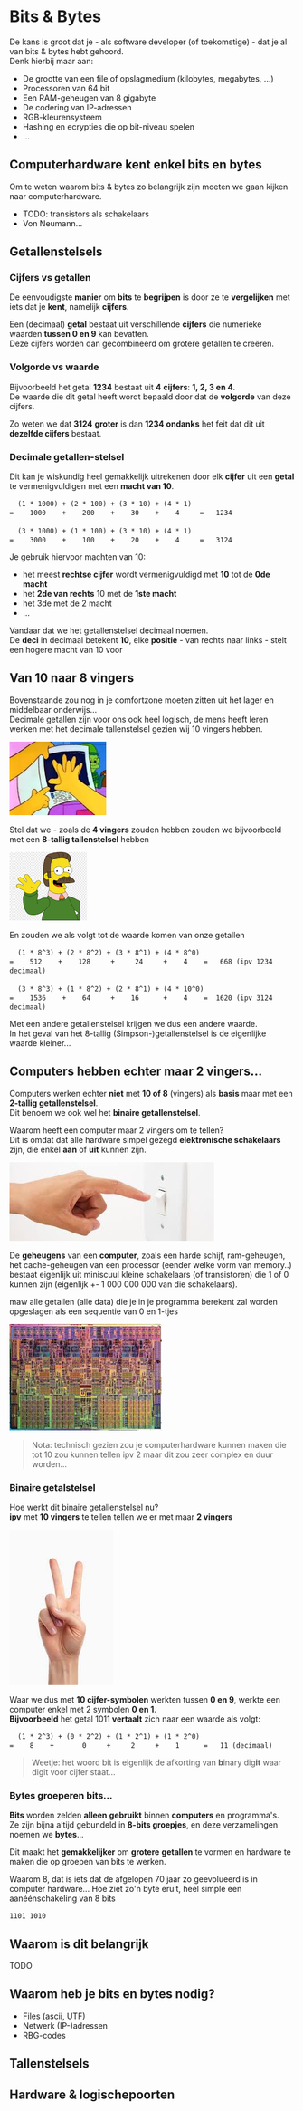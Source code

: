 # Bits & Bytes

De kans is groot dat je - als software developer (of toekomstige) - dat je al van bits & bytes hebt gehoord.  
Denk hierbij maar aan:

* De grootte van een file of opslagmedium (kilobytes, megabytes, ...)
* Processoren van 64 bit
* Een RAM-geheugen van 8 gigabyte
* De codering van IP-adressen
* RGB-kleurensysteem
* Hashing en ecrypties die op bit-niveau spelen
* ...

## Computerhardware kent enkel bits en bytes

Om te weten waarom bits & bytes zo belangrijk zijn moeten we gaan kijken naar computerhardware.  

* TODO: transistors als schakelaars
* Von Neumann...

## Getallenstelsels

### Cijfers vs getallen

De eenvoudigste **manier** om **bits** te **begrijpen** is door ze te **vergelijken** met iets dat je **kent**, namelijk **cijfers**.  

Een (decimaal) **getal** bestaat uit verschillende **cijfers** die numerieke waarden **tussen 0 en 9** kan bevatten.  
Deze cijfers worden dan gecombineerd om grotere getallen te creëren.  

### Volgorde vs waarde

Bijvoorbeeld het getal **1234** bestaat uit **4** **cijfers**: **1, 2, 3 en 4**.  
De waarde die dit getal heeft wordt bepaald door dat de **volgorde** van deze cijfers.  

Zo weten we dat **3124** **groter** is dan **1234** **ondanks** het feit dat dit uit **dezelfde cijfers** bestaat.

### Decimale getallen-stelsel

Dit kan je wiskundig heel gemakkelijk uitrekenen door elk **cijfer** uit een **getal** te vermenigvuldigen
met een **macht van 10**.

~~~
  (1 * 1000) + (2 * 100) + (3 * 10) + (4 * 1)
=    1000    +    200    +    30    +    4     =   1234

  (3 * 1000) + (1 * 100) + (3 * 10) + (4 * 1)
=    3000    +    100    +    20    +    4     =   3124
~~~

Je gebruik hiervoor machten van 10:

* het meest **rechtse cijfer** wordt vermenigvuldigd met **10** tot de **0de macht**
* het **2de van rechts** 10 met de **1ste macht**
* het 3de met de 2 macht
* ...

Vandaar dat we het getallenstelsel decimaal noemen.  
De **deci** in decimaal betekent **10**, elke **positie** - van rechts naar links - stelt een
hogere macht van 10 voor

## Van 10 naar 8 vingers

Bovenstaande zou nog in je comfortzone moeten zitten uit het lager en middelbaar onderwijs...  
Decimale getallen zijn voor ons ook heel logisch, de mens heeft leren werken met het decimale
tallenstelsel gezien wij 10 vingers hebben.

![](5vingers.jpeg)

Stel dat we - zoals de **4 vingers** zouden hebben zouden we bijvoorbeeld met een **8-tallig tallenstelsel** hebben

![](simpsons.png)

En zouden we als volgt tot de waarde komen van onze getallen

~~~
  (1 * 8^3) + (2 * 8^2) + (3 * 8^1) + (4 * 8^0)
=    512    +    128     +     24     +    4    =   668 (ipv 1234 decimaal)

  (3 * 8^3) + (1 * 8^2) + (2 * 8^1) + (4 * 10^0)
=    1536    +    64     +    16      +    4    =  1620 (ipv 3124 decimaal)
~~~

Met een andere getallenstelsel krijgen we dus een andere waarde.  
In het geval van het 8-tallig (Simpson-)getallenstelsel is de eigenlijke waarde kleiner...

## Computers hebben echter maar 2 vingers...

Computers werken echter **niet** met **10 of 8** (vingers) als **basis** maar met een **2-tallig getallenstelsel**.  
Dit benoem we ook wel het **binaire getallenstelsel**.  

Waarom heeft een computer maar 2 vingers om te tellen?  
Dit is omdat dat alle hardware simpel gezegd **elektronische schakelaars** zijn, die enkel **aan** of **uit** kunnen zijn.  

![](schakelaar.jpeg)

De **geheugens** van een **computer**, zoals een harde schijf, ram-geheugen, het cache-geheugen van een processor (eender welke vorm van memory..) bestaat eigenlijk uit miniscuul kleine schakelaars (of transistoren) die 1 of 0 kunnen zijn (eigenlijk +- 1 000 000 000 van die schakelaars).

maw alle getallen (alle data) die je in je programma berekent zal worden opgeslagen als een sequentie van 0 en 1-tjes

![](cputransistors.jpeg)

> Nota: technisch gezien zou je computerhardware kunnen maken die tot 10
> zou kunnen tellen ipv 2 maar dit zou zeer complex en duur worden...

### Binaire getalstelsel

Hoe werkt dit binaire getallenstelsel nu?  
**ipv** met **10 vingers** te tellen tellen we er met maar **2 vingers**

![](2vingers.jpeg)

Waar we dus met **10 cijfer-symbolen** werkten tussen **0 en 9**, werkte een computer enkel met 2 symbolen **0 en 1**.  
**Bijvoorbeeld** het getal 1011 **vertaalt** zich naar een waarde als volgt:

~~~
  (1 * 2^3) + (0 * 2^2) + (1 * 2^1) + (1 * 2^0)
=    8    +       0     +     2     +    1      =   11 (decimaal)
~~~

> Weetje: het woord bit is eigenlijk de afkorting van **b**inary dig**it** 
> waar digit voor cijfer staat...

### Bytes groeperen bits...

**Bits** worden zelden **alleen** **gebruikt** binnen **computers** en programma's.  
Ze zijn bijna altijd gebundeld in **8-bits groepjes**, en deze verzamelingen noemen we **bytes**...

Dit maakt het **gemakkelijker** om **grotere** **getallen** te vormen en hardware te maken die op
groepen van bits te werken.  

Waarom 8, dat is iets dat de afgelopen 70 jaar zo geevolueerd is in computer hardware...
Hoe ziet zo'n byte eruit, heel simple een aanéénschakeling van 8 bits

~~~
1101 1010
~~~

## Waarom is dit belangrijk

TODO

## Waarom heb je bits en bytes nodig?

* Files (ascii, UTF)
* Netwerk (IP-)adressen
* RBG-codes

## Tallenstelsels

## Hardware & logischepoorten